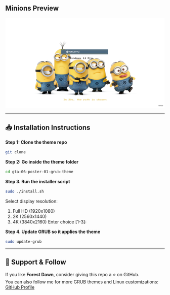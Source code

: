 ## Minions Preview

![Minions](preview.jpg)

---

## 📥 Installation Instructions
**Step 1: Clone the theme repo**
```bash
git clone 
```
**Step 2: Go inside the theme folder**
```bash
cd gta-06-poster-01-grub-theme
```
**Step 3. Run the installer script**
```bash
sudo ./install.sh
```
Select display resolution:
1) Full HD (1920x1080)
2) 2K (2560x1440)
3) 4K (3840x2160)
Enter choice [1-3]:
 
**Step 4. Update GRUB so it applies the theme**
```bash
sudo update-grub
```

---

## 💖 Support & Follow
If you like **Forest Dawn**, consider giving this repo a ⭐ on GitHub.  
You can also follow me for more GRUB themes and Linux customizations:  
[GitHub Profile](https://github.com/hashirsajid58200p)
